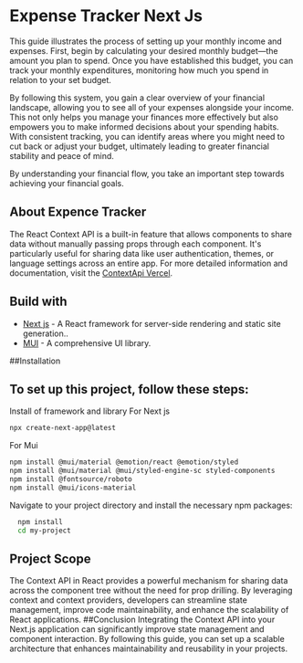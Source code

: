 # Expense Tracker  Next Js 
This guide illustrates the process of setting up your monthly income and expenses. First, begin by calculating your desired monthly budget—the amount you plan to spend. Once you have 
established this budget, you can track your monthly expenditures, monitoring how much you spend in relation to your set budget.

By following this system, you gain a clear overview of your financial landscape, allowing you to see all of your expenses alongside your income. This not only helps you manage your 
finances more effectively but also empowers you to make informed decisions about your spending habits. With consistent tracking, you can identify areas where you might need to cut back
or adjust your budget, ultimately leading to greater financial stability and peace of mind.

By understanding your financial flow, you take an important step towards achieving your financial goals.
## About Expence Tracker 
The React Context API is a built-in feature that allows components to share data without manually passing props through each component. It's particularly useful for sharing data 
like user authentication, themes, or language settings across an entire app. 
For more detailed information and documentation, visit the [ContextApi Vercel](https://vercel.com/guides/react-context-state-management-nextjs).
## Build with
* [Next js](https://nextjs.org/) - A React framework for server-side rendering and static site generation..
* [MUI](https://mui.com/) - A comprehensive UI library.

##Installation
## To set up this project, follow these steps:
Install of framework and library
For Next js 
```bash 
npx create-next-app@latest
```
For Mui 
```bash
npm install @mui/material @emotion/react @emotion/styled
npm install @mui/material @mui/styled-engine-sc styled-components
npm install @fontsource/roboto
npm install @mui/icons-material
```

Navigate to your project directory and install the necessary npm packages:

```bash
  npm install 
  cd my-project
```

## Project Scope
The Context API in React provides a powerful mechanism for sharing data across the component tree without the need for prop drilling. By leveraging context and context providers, developers can streamline state management, improve code maintainability, and enhance the scalability of React applications.
##Conclusion
Integrating the Context API into your Next.js application can significantly improve state management and component interaction. By following this guide, you can set up a scalable architecture that enhances maintainability and reusability in your projects. 
